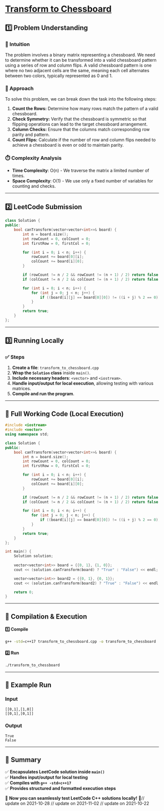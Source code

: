 # **[Transform to Chessboard](https://leetcode.com/problems/transform-to-chessboard/description/)**  

## **1️⃣ Problem Understanding**  
### **📌 Intuition**  
The problem involves a binary matrix representing a chessboard. We need to determine whether it can be transformed into a valid chessboard pattern using a series of row and column flips. A valid chessboard pattern is one where no two adjacent cells are the same, meaning each cell alternates between two colors, typically represented as 0 and 1.  

### **🚀 Approach**  
To solve this problem, we can break down the task into the following steps:  
1. **Count the Rows:** Determine how many rows match the pattern of a valid chessboard.
2. **Check Symmetry:** Verify that the chessboard is symmetric so that flipping operations can lead to the target chessboard arrangement.
3. **Column Checks:** Ensure that the columns match corresponding row parity and pattern.
4. **Count Flips:** Calculate if the number of row and column flips needed to achieve a chessboard is even or odd to maintain parity.

### **⏱️ Complexity Analysis**  
- **Time Complexity**: O(n) - We traverse the matrix a limited number of times.
- **Space Complexity**: O(1) - We use only a fixed number of variables for counting and checks.

---  

## **2️⃣ LeetCode Submission**  
```cpp
class Solution {
public:
    bool canTransform(vector<vector<int>>& board) {
        int n = board.size();
        int rowCount = 0, colCount = 0;
        int firstRow = 0, firstCol = 0;

        for (int i = 0; i < n; i++) {
            rowCount += board[0][i];
            colCount += board[i][0];
        }

        if (rowCount != n / 2 && rowCount != (n + 1) / 2) return false;
        if (colCount != n / 2 && colCount != (n + 1) / 2) return false;

        for (int i = 0; i < n; i++) {
            for (int j = 0; j < n; j++) {
                if ((board[i][j] == board[0][0]) != ((i + j) % 2 == 0)) return false;
            }
        }
        return true;
    }
};  
```  

---  

## **3️⃣ Running Locally**  
### **✅ Steps**  
1. **Create a file**: `transform_to_chessboard.cpp`  
2. **Wrap the `Solution` class** inside `main()`.  
3. **Include necessary headers**: `<vector>` and `<iostream>`.  
4. **Handle input/output for local execution**, allowing testing with various matrices.  
5. **Compile and run the program**.  

---  

## **📝 Full Working Code (Local Execution)**  
```cpp
#include <iostream>
#include <vector>
using namespace std;

class Solution {
public:
    bool canTransform(vector<vector<int>>& board) {
        int n = board.size();
        int rowCount = 0, colCount = 0;
        int firstRow = 0, firstCol = 0;

        for (int i = 0; i < n; i++) {
            rowCount += board[0][i];
            colCount += board[i][0];
        }

        if (rowCount != n / 2 && rowCount != (n + 1) / 2) return false;
        if (colCount != n / 2 && colCount != (n + 1) / 2) return false;

        for (int i = 0; i < n; i++) {
            for (int j = 0; j < n; j++) {
                if ((board[i][j] == board[0][0]) != ((i + j) % 2 == 0)) return false;
            }
        }
        return true;
    }
};

int main() {
    Solution solution;
    
    vector<vector<int>> board = {{0, 1}, {1, 0}};
    cout << (solution.canTransform(board) ? "True" : "False") << endl;

    vector<vector<int>> board2 = {{0, 1}, {0, 1}};
    cout << (solution.canTransform(board2) ? "True" : "False") << endl;

    return 0;
}  
```  

---  

## **🔧 Compilation & Execution**  
#### **1️⃣ Compile**  
```bash
g++ -std=c++17 transform_to_chessboard.cpp -o transform_to_chessboard
```  

#### **2️⃣ Run**  
```bash
./transform_to_chessboard
```  

---  

## **🎯 Example Run**  
### **Input**  
```
[[0,1],[1,0]]
[[0,1],[0,1]]
```  
### **Output**  
```
True
False
```  

---  

## **📌 Summary**  
✅ **Encapsulates LeetCode solution inside `main()`**  
✅ **Handles input/output for local testing**  
✅ **Compiles with `g++ -std=c++17`**  
✅ **Provides structured and formatted execution steps**  

🚀 **Now you can seamlessly test LeetCode C++ solutions locally!** 🚀// update on 2021-10-28
// update on 2021-11-02
// update on 2021-10-22
